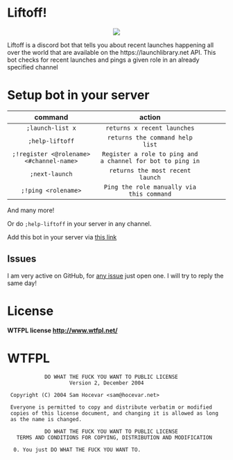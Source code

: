 # Liftoff!
<p align="center">
  <img src="https://cdn.glitch.com/project-avatar/b258934c-611d-4f93-ade5-432f5aff3851.png?1575996506463">
</p>
Liftoff is a discord bot that tells you about recent launches happening all over the world that are available on the
https://launchlibrary.net API. This bot checks for recent launches and pings a given role in an already specified channel

# Setup bot in your server
|  command 	|  action 	|   	|  	|   	|
|:-:	|:-:	|:-:	|---	|---	|
|  `;launch-list x` 	| `returns x recent launches`  	|   	|   	|   	|
|   `;help-liftoff`	|  `returns the command help list` 	|   	|   	|   	|
|  `;!register <@rolename> <#channel-name>` 	|  `Register a role to ping and a channel for bot to ping in` 	|   	|   	|   	|
|  `;next-launch` 	| `returns the most recent launch`  	|   	|   	|   	|
|  `;!ping <rolename>` 	| `Ping the role manually via this command`  	|   	|   	|   	|
And many more!

Or do `;help-liftoff` in your server in any channel.

Add this bot in your server via [this link](https://discordapp.com/api/oauth2/authorize?client_id=646973093117558794&permissions=268561408&scope=bot)

 ## Issues
I am very active on GitHub, for [any issue](https://github.com/Daksh14/Liftoff/labels) just open one. I will try to reply the same day!


# License

**WTFPL license http://www.wtfpl.net/**

# WTFPL

```
            DO WHAT THE FUCK YOU WANT TO PUBLIC LICENSE
                    Version 2, December 2004

 Copyright (C) 2004 Sam Hocevar <sam@hocevar.net>

 Everyone is permitted to copy and distribute verbatim or modified
 copies of this license document, and changing it is allowed as long
 as the name is changed.

            DO WHAT THE FUCK YOU WANT TO PUBLIC LICENSE
   TERMS AND CONDITIONS FOR COPYING, DISTRIBUTION AND MODIFICATION

  0. You just DO WHAT THE FUCK YOU WANT TO.
  ```
